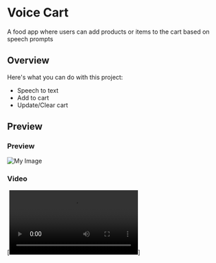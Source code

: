 # Voice Cart

A food app where users can add products or items to the cart based on speech prompts

## Overview

Here's what you can do with this project:

- Speech to text
- Add to cart
- Update/Clear cart

## Preview

### Preview
![My Image](https://github.com/insomaniacvenkat/voiceCart/assets/80594141/34322aa7-d62e-4373-8406-f795af82a596)


### Video

[![My Video](https://github.com/insomaniacvenkat/voiceCart/blob/master/food%20cart.mp4)]
